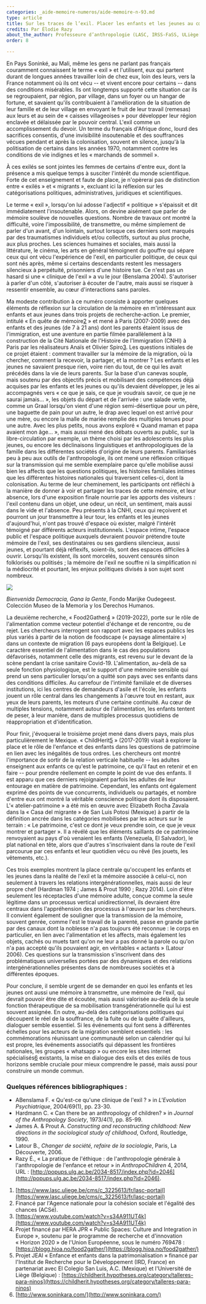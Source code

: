```yaml
---
categories: _aide-memoire-numeros/aide-memoire-n-93.md
type: article
title: Sur les traces de l’exil. Placer les enfants et les jeunes au cœur de la réflexion
credits: Par Élodie Razy
about_the_author: Professeure d’anthropologie (LASC, IRSS-FaSS, ULiège[1](#footnote-1))
order: 8

---
```

En Pays Soninké, au Mali, même les gens ne parlant pas français couramment connaissent le terme « exil » et l'utilisent, eux qui partent durant de longues années travailler loin de chez eux, loin des leurs, vers la France notamment où ils ont vécu -- et vivent encore pour certains -- dans des conditions misérables. Ils ont longtemps supporté cette situation car ils se regroupaient, par région, par village, dans un foyer ou un hangar de fortune, et savaient qu'ils contribuaient à l'amélioration de la situation de leur famille et de leur village en envoyant le fruit de leur travail (remesas) aux leurs et au sein de « caisses villageoises » pour développer leur région enclavée et délaissée par le pouvoir central. L'exil comme un accomplissement du devoir. Un terme du français d'Afrique donc, lourd des sacrifices consentis, d'une invisibilité insoutenable et des souffrances vécues pendant et après la colonisation, souvent en silence, jusqu'à la politisation de certains dans les années 1970, notamment contre les conditions de vie indignes et les « marchands de sommeil ».

À ces exilés se sont jointes les femmes de certains d'entre eux, dont la présence a mis quelque temps à susciter l'intérêt du monde scientifique. Forte de cet enseignement et faute de place, je n'opèrerai pas de distinction entre « exilés » et « migrants », excluant ici la réflexion sur les catégorisations politiques, administratives, juridiques et scientifiques.

Le terme « exil », lorsqu'on lui adosse l'adjectif « politique » s'épaissit et dit immédiatement l'insoutenable. Alors, on devine aisément que parler de mémoire soulève de nouvelles questions. Nombre de travaux ont montré la difficulté, voire l'impossibilité, de transmettre, ou même simplement de parler d'un avant, d'un lointain, surtout lorsque ces derniers sont marqués par des traumatismes individuels et/ou collectifs, surtout au plus proche, aux plus proches. Les sciences humaines et sociales, mais aussi la littérature, le cinéma, les arts en général témoignent du gouffre qui sépare ceux qui ont vécu l'expérience de l'exil, en particulier politique, de ceux qui sont nés après, même si certains descendants restent les messagers silencieux à perpétuité, prisonniers d'une histoire tue. Ce n'est pas un hasard si une « clinique de l'exil » a vu le jour (Benslama 2004). S'autoriser à parler d'un côté, s'autoriser à écouter de l'autre, mais aussi se risquer à ressentir ensemble, au cœur d'interactions sans paroles.

Ma modeste contribution à ce numéro consiste à apporter quelques éléments de réflexion sur la circulation de la mémoire en m'intéressant aux enfants et aux jeunes dans trois projets de recherche-action. Le premier, intitulé « En quête de mémoire[2](#footnote-2) » et mené à Paris (2007-2009) avec des enfants et des jeunes (de 7 à 21 ans) dont les parents étaient issus de l'immigration, est une aventure en partie filmée parallèlement à la construction de la Cité Nationale de l'Histoire de l'Immigration (CNHI) à Paris par les réalisateurs Anaïs et Olivier Spiro[3](#footnote-3). Les questions initiales de ce projet étaient : comment travailler sur la mémoire de la migration, où la chercher, comment la recevoir, la partager, et la montrer ? Les enfants et les jeunes ne savaient presque rien, voire rien du tout, de ce qui les avait précédés dans la vie de leurs parents. Sur la base d'un canevas souple, mais soutenu par des objectifs précis et mobilisant des compétences déjà acquises par les enfants et les jeunes ou qu'ils devaient développer, je les ai accompagnés vers « ce que je sais, ce que je voudrais savoir, ce que je ne saurai jamais... », les objets du départ et de l'arrivée : une salade verte, comme un Graal lorsqu'on vient d'une région semi-désertique pour un père, une baguette de pain pour un autre, le drap avec lequel on est arrivé pour une mère, ou encore la malle de mariée remplie des multiples tenues pour une autre. Avec les plus petits, nous avons exploré « Quand maman et papa avaient mon âge... », mais aussi mené des débats ouverts au public, sur la libre-circulation par exemple, un thème choisi par les adolescents les plus jeunes, ou encore les déclinaisons linguistiques et anthropologiques de la famille dans les différentes sociétés d'origine de leurs parents. Familiarisés peu à peu aux outils de l'anthropologie, ils ont mené une réflexion critique sur la transmission qui me semble exemplaire parce qu'elle mobilise aussi bien les affects que les questions politiques, les histoires familiales intimes que les différentes histoires nationales qui traversent celles-ci, dont la colonisation. Au terme de leur cheminement, les participants ont réfléchi à la manière de donner à voir et partager les traces de cette mémoire, et leur absence, lors d'une exposition finale nourrie par les apports des visiteurs : l'exil contenu dans un objet, une odeur, un récit, un sentiment, mais aussi dans le vide et l'absence. Peu présents à la CNHI, ceux qui reçoivent et pourront un jour transmettre à leur tour, les enfants et les jeunes d'aujourd'hui, n'ont pas trouvé d'espace où exister, malgré l'intérêt témoigné par différents acteurs institutionnels. L'espace intime, l'espace public et l'espace politique auxquels devraient pouvoir prétendre toute mémoire de l'exil, ses destinataires ou ses gardiens silencieux, aussi jeunes, et pourtant déjà réflexifs, soient-ils, sont des espaces difficiles à ouvrir. Lorsqu'ils existent, ils sont morcelés, souvent censurés sinon folklorisés ou politisés ; la mémoire de l'exil ne souffre ni la simplification ni la médiocrité et pourtant, les enjeux politiques divisés à son sujet sont nombreux.

![](https://www.territoires-memoire.be/assets/uploads/p-6-7_bienvenidademocracia.jpg)

<span class="img-copyright">_Bienvenida Democracia, Gana la Gente_, Fondo Marijke Oudegeest.  Colección Museo de la Memoria y los Derechos Humanos.</span>

La deuxième recherche, « Food2Gather[4](#footnote-4) » (2019-2022), porte sur le rôle de l'alimentation comme vecteur potentiel d'échange et de rencontre, ou de rejet. Les chercheurs interrogent son rapport avec les espaces publics les plus variés à partir de la notion de foodscape (« paysage alimentaire ») dans un contexte de migration (6 pays européens dont la Belgique). Le caractère essentiel de l'alimentation dans le cas des populations défavorisés, notamment celle des migrants, est revenu sur le devant de la scène pendant la crise sanitaire Covid-19. L'alimentation, au-delà de sa seule fonction physiologique, est le support d'une mémoire sensible qui prend un sens particulier lorsqu'on a quitté son pays avec ses enfants dans des conditions difficiles. Au carrefour de l'intimité familiale et de diverses institutions, ici les centres de demandeurs d'asile et l'école, les enfants jouent un rôle central dans les changements à l'œuvre tout en restant, aux yeux de leurs parents, les moteurs d'une certaine continuité. Au cœur de multiples tensions, notamment autour de l'alimentation, les enfants tentent de peser, à leur manière, dans de multiples processus quotidiens de réappropriation et d'identification.

Pour finir, j'évoquerai le troisième projet mené dans divers pays, mais plus particulièrement le Mexique. « ChildHerit[5](#footnote-5) » (2017-2019) visait à explorer la place et le rôle de l'enfance et des enfants dans les questions de patrimoine en lien avec les inégalités de tous ordres. Les chercheurs ont montré l'importance de sortir de la relation verticale habituelle -- les adultes enseignent aux enfants ce qu'est le patrimoine, ce qu'il faut en retenir et en faire -- pour prendre réellement en compte le point de vue des enfants. Il est apparu que ces derniers rejoignaient parfois les adultes de leur entourage en matière de patrimoine. Cependant, les enfants ont également exprimé des points de vue concurrents, individuels ou partagés, et nombre d'entre eux ont montré la véritable conscience politique dont ils disposaient. L'« atelier-patrimoine » a été mis en œuvre avec Elizabeth Rocha Zavala dans la « Casa del migrante » de San Luis Potosi (Mexique) à partir de la définition ancrée dans les catégories mobilisées par les acteurs sur le terrain : « Le patrimoine, c'est ce dont je veux prendre soin, ce que je veux montrer et partager ». Il a révélé que les éléments saillants de ce patrimoine renvoyaient au pays d'où venaient les enfants (Venezuela, El Salvador), le plat national en tête, alors que d'autres s'inscrivaient dans la route de l'exil parcourue par ces enfants et leur quotidien vécu ou rêvé (les jouets, les vêtements, etc.).

Ces trois exemples montrent la place centrale qu'occupent les enfants et les jeunes dans la réalité de l'exil et la mémoire associée à celui-ci, non seulement à travers les relations intergénérationnelles, mais aussi de leur propre chef (Hardman 1974 ; James & Prout 1990 ; Razy 2014). Loin d'être seulement les réceptacles d'une mémoire adulte, conçue comme la seule légitime dans un processus vertical unidirectionnel, ils devraient être centraux dans l'appréhension des processus à l'œuvre par les chercheurs. Il convient également de souligner que la transmission de la mémoire, souvent genrée, comme l'est le travail de la parenté, passe en grande partie par des canaux dont la noblesse n'a pas toujours été reconnue : le corps en particulier, en lien avec l'alimentation et les affects, mais également les objets, cachés ou muets tant qu'on ne leur a pas donné la parole ou qu'on n'a pas accepté qu'ils pouvaient agir, en véritables « actants » (Latour 2006). Ces questions sur la transmission s'inscrivent dans des problématiques universelles portées par des dynamiques et des relations intergénérationnelles présentes dans de nombreuses sociétés et à différentes époques.

Pour conclure, il semble urgent de se demander en quoi les enfants et les jeunes ont aussi une mémoire à transmettre, une mémoire de l'exil, qui devrait pouvoir être dite et écoutée, mais aussi valorisée au-delà de la seule fonction thérapeutique de sa mobilisation transgénérationnelle qui lui est souvent assignée. En outre, au-delà des catégorisations politiques qui découpent le réel de la souffrance, de la fuite ou de la quête d'ailleurs, dialoguer semble essentiel. Si les événements qui font sens à différentes échelles pour les acteurs de la migration semblent essentiels : les commémorations réunissant une communauté selon un calendrier qui lui est propre, les événements associatifs qui dépassent les frontières nationales, les groupes « whatsapp » ou encore les sites internet spécialisés[6](#footnote-6) existants, la mise en dialogue des exils et des exilés de tous horizons semble cruciale pour mieux comprendre le passé, mais aussi pour construire un monde commun.

<div class="card card--one">

### Quelques références bibliographiques :

* ABenslama F. « Qu'est-ce qu'une clinique de l'exil ? » in _L'Evolution Psychiatrique_, 2004/69(1), pp. 23-30.
* Hardmann C. « Can there be an anthropology of children? » in _Journal of the Anthropology Society_, 1973/4(1), pp. 85-99.
* James A. & Prout A. _Constructing and reconstructing childhood: New directions in the sociological study of childhood_, Oxford, Routledge, 1990.
* Latour B., _Changer de société, refaire de la sociologie_, Paris, La Découverte, 2006.
* Razy É., « La pratique de l'éthique : de l'anthropologie générale à l'anthropologie de l'enfance et retour » in _AnthropoChildren_ 4, 2014, URL : [http://popups.ulg.ac.be/2034-8517/index.php?id=2046](http://popups.ulg.ac.be/2034-8517/index.php?id=2046).

</div>

1. [https://www.lasc.uliege.be/cms/c_3225613/fr/lasc-portail](https://www.lasc.uliege.be/cms/c_3225613/fr/lasc-portail)
2. Financé par l'Agence nationale pour la cohésion sociale et l'égalité des chances (ACSé).
3. [https://www.youtube.com/watch?v=s34A911UT4k](https://www.youtube.com/watch?v=s34A911UT4k)
4. Projet financé par HERA JPR « Public Spaces: Culture and Integration in Europe », soutenu par le programme de recherche et d'innovation « Horizon 2020 » de l'Union Européenne, sous le numéro 769478 : [https://blogg.hioa.no/food2gather/](https://blogg.hioa.no/food2gather/)
5. Projet JEAI « Enfance et enfants dans la patrimonialisation » financé par l'Institut de Recherche pour le Développement (IRD, France) en partenariat avec El Colegio San Luis, A.C. (Mexique) et l'Université de Liège (Belgique) : [https://childherit.hypotheses.org/category/talleres-para-ninos](https://childherit.hypotheses.org/category/talleres-para-ninos)
6. [http://www.soninkara.com/](http://www.soninkara.com/)